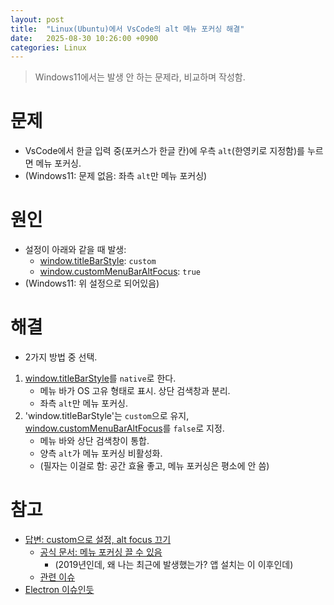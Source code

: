 ```yaml
---
layout: post
title:  "Linux(Ubuntu)에서 VsCode의 alt 메뉴 포커싱 해결"
date:   2025-08-30 10:26:00 +0900
categories: Linux
---
```


> Windows11에서는 발생 안 하는 문제라, 비교하며 작성함.

# 문제
* VsCode에서 한글 입력 중(포커스가 한글 칸)에 우측 `alt`(한영키로 지정함)를 누르면 메뉴 포커싱.
* (Windows11: 문제 없음: 좌측 `alt`만 메뉴 포커싱)

# 원인
* 설정이 아래와 같을 때 발생:
    * [window.titleBarStyle](vscode://settings/window.titleBarStyle): `custom`
    * [window.customMenuBarAltFocus](vscode://settings/window.customMenuBarAltFocus): `true`
* (Windows11: 위 설정으로 되어있음)

# 해결
* 2가지 방법 중 선택.
1. [window.titleBarStyle](vscode://settings/window.titleBarStyle)를 `native`로 한다.
    * 메뉴 바가 OS 고유 형태로 표시. 상단 검색창과 분리.
    * 좌측 `alt`만 메뉴 포커싱.
2. 'window.titleBarStyle'는 `custom`으로 유지, [window.customMenuBarAltFocus](vscode://settings/window.customMenuBarAltFocus)를 `false`로 지정.
    * 메뉴 바와 상단 검색창이 통합.
    * 양측 `alt`가 메뉴 포커싱 비활성화.
    * (필자는 이걸로 함: 공간 효율 좋고, 메뉴 포커싱은 평소에 안 씀)

# 참고
* [답변: custom으로 설정, alt focus 끄기](https://stackoverflow.com/questions/48044429/override-alt-to-toggle-menu-bar-on-vs-code#answer-60282880)
    * [공식 문서: 메뉴 포커싱 끌 수 있음](https://code.visualstudio.com/updates/v1_36#_disable-alt-key-focus-of-the-custom-menu-bar)
        * (2019년인데, 왜 나는 최근에 발생했는가? 앱 설치는 이 이후인데)
    * [관련 이슈](https://github.com/microsoft/vscode/issues/84227)
* [Electron 이슈인듯](https://github.com/electron/electron/issues/34211)
